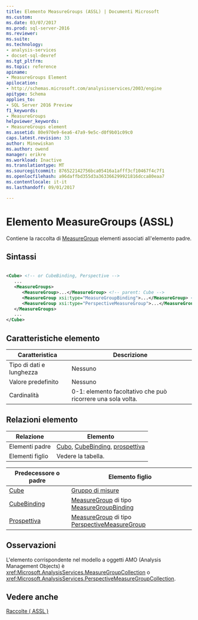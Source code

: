 ```yaml
---
title: Elemento MeasureGroups (ASSL) | Documenti Microsoft
ms.custom: 
ms.date: 03/07/2017
ms.prod: sql-server-2016
ms.reviewer: 
ms.suite: 
ms.technology:
- analysis-services
- docset-sql-devref
ms.tgt_pltfrm: 
ms.topic: reference
apiname:
- MeasureGroups Element
apilocation:
- http://schemas.microsoft.com/analysisservices/2003/engine
apitype: Schema
applies_to:
- SQL Server 2016 Preview
f1_keywords:
- MeasureGroups
helpviewer_keywords:
- MeasureGroups element
ms.assetid: 80e970e9-6ea6-47a9-9e5c-d0f9b01c09c0
caps.latest.revision: 33
author: Minewiskan
ms.author: owend
manager: erikre
ms.workload: Inactive
ms.translationtype: MT
ms.sourcegitcommit: 876522142756bca05416a1afff3cf10467f4c7f1
ms.openlocfilehash: a96daffbd355d3a363366299921816dcca80eaa7
ms.contentlocale: it-it
ms.lasthandoff: 09/01/2017

---
```

# <a name="measuregroups-element-assl"></a>Elemento MeasureGroups (ASSL)
  Contiene la raccolta di [MeasureGroup](../../../analysis-services/scripting/objects/measuregroup-element-assl.md) elementi associati all'elemento padre.  
  
## <a name="syntax"></a>Sintassi  
  
```xml  
  
<Cube> <!-- or CubeBinding, Perspective -->  
   ...  
   <MeasureGroups>  
      <MeasureGroup>...</MeasureGroup> <!-- parent: Cube -->  
      <MeasureGroup xsi:type="MeasureGroupBinding">...</MeasureGroup> <!-- parent: CubeBinding -->  
      <MeasureGroup xsi:type="PerspectiveMeasureGroup">...</MeasureGroup> <!-- parent: Perspective -->  
   </MeasureGroups>  
   ...  
</Cube>  
```  
  
## <a name="element-characteristics"></a>Caratteristiche elemento  
  
|Caratteristica|Descrizione|  
|--------------------|-----------------|  
|Tipo di dati e lunghezza|Nessuno|  
|Valore predefinito|Nessuno|  
|Cardinalità|0-1: elemento facoltativo che può ricorrere una sola volta.|  
  
## <a name="element-relationships"></a>Relazioni elemento  
  
|Relazione|Elemento|  
|------------------|-------------|  
|Elementi padre|[Cubo](../../../analysis-services/scripting/objects/cube-element-assl.md), [CubeBinding](../../../analysis-services/scripting/data-type/cubebinding-data-type-out-of-line-assl.md), [prospettiva](../../../analysis-services/scripting/objects/perspective-element-assl.md)|  
|Elementi figlio|Vedere la tabella.|  
  
|Predecessore o padre|Elemento figlio|  
|------------------------|-------------------|  
|[Cube](../../../analysis-services/scripting/objects/cube-element-assl.md)|[Gruppo di misure](../../../analysis-services/scripting/objects/measuregroup-element-assl.md)|  
|[CubeBinding](../../../analysis-services/scripting/data-type/cubebinding-data-type-out-of-line-assl.md)|[MeasureGroup](../../../analysis-services/scripting/objects/measuregroup-element-assl.md) di tipo [MeasureGroupBinding](../../../analysis-services/scripting/data-type/measuregroupbinding-data-type-assl.md)|  
|[Prospettiva](../../../analysis-services/scripting/objects/perspective-element-assl.md)|[MeasureGroup](../../../analysis-services/scripting/objects/measuregroup-element-assl.md) di tipo [PerspectiveMeasureGroup](../../../analysis-services/scripting/data-type/perspectivemeasuregroup-data-type-assl.md)|  
  
## <a name="remarks"></a>Osservazioni  
 L'elemento corrispondente nel modello a oggetti AMO (Analysis Management Objects) è <xref:Microsoft.AnalysisServices.MeasureGroupCollection> o <xref:Microsoft.AnalysisServices.PerspectiveMeasureGroupCollection>.  
  
## <a name="see-also"></a>Vedere anche  
 [Raccolte &#40; ASSL &#41;](../../../analysis-services/scripting/collections/collections-assl.md)  
  
  

